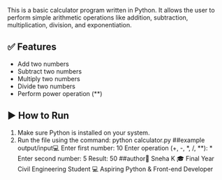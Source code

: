 This is a basic calculator program written in Python. It allows the user to perform simple arithmetic operations like addition, subtraction, multiplication, division, and exponentiation.
## ✅ Features
- Add two numbers
- Subtract two numbers
- Multiply two numbers
- Divide two numbers
- Perform power operation (**)
## ▶️ How to Run
1. Make sure Python is installed on your system.
2. Run the file using the command:
python calculator.py
##example output/input💻
Enter first number: 10
Enter operation (+, -, *, /, **): *
Enter second number: 5
Result: 50
##author🌟
Sneha K
🎓 Final Year Civil Engineering Student
💻 Aspiring Python & Front-end Developer
